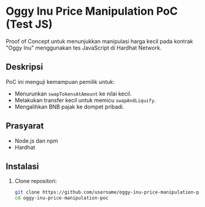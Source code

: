# Oggy Inu Price Manipulation PoC (Test JS)

Proof of Concept untuk menunjukkan manipulasi harga kecil pada kontrak "Oggy Inu" menggunakan tes JavaScript di Hardhat Network.

## Deskripsi
PoC ini menguji kemampuan pemilik untuk:
- Menurunkan `swapTokensAtAmount` ke nilai kecil.
- Melakukan transfer kecil untuk memicu `swapAndLiquify`.
- Mengalihkan BNB pajak ke dompet pribadi.

## Prasyarat
- Node.js dan npm
- Hardhat

## Instalasi
1. Clone repositori:
   ```bash
   git clone https://github.com/username/oggy-inu-price-manipulation-poc.git
   cd oggy-inu-price-manipulation-poc
